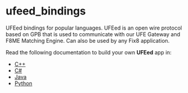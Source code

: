 # ufeed_bindings
UFEed bindings for popular languages. UFEed is an open wire protocol based on GPB that is used to communicate with our UFE Gateway and F8ME Matching Engine. Can also be used by any Fix8 application.

Read the following documentation to build your own **UFEed** app in:

* [C++](https://github.com/fix8mt/ufeed_bindings_cpp)
* [C#](https://github.com/fix8mt/ufeed_bindings_csharp)
* [Java](https://github.com/fix8mt/ufeed_bindings_java)
* [Python ](https://github.com/fix8mt/ufeed_bindings_python)
